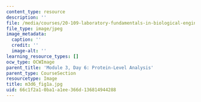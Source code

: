 ```yaml
---
content_type: resource
description: ''
file: /media/courses/20-109-laboratory-fundamentals-in-biological-engineering-spring-2010/66c1f2a10ba1a1ee366d136814944288_m3d6_fig1a.jpg
file_type: image/jpeg
image_metadata:
  caption: ''
  credit: ''
  image-alt: ''
learning_resource_types: []
ocw_type: OCWImage
parent_title: 'Module 3, Day 6: Protein-Level Analysis'
parent_type: CourseSection
resourcetype: Image
title: m3d6_fig1a.jpg
uid: 66c1f2a1-0ba1-a1ee-366d-136814944288
---
```

